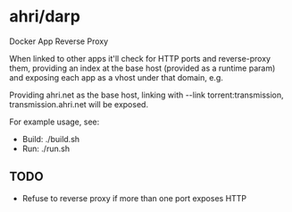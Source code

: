 # ahri/darp

Docker App Reverse Proxy

When linked to other apps it'll check for HTTP ports and reverse-proxy them,
providing an index at the base host (provided as a runtime param) and exposing
each app as a vhost under that domain, e.g.

Providing ahri.net as the base host, linking with --link torrent:transmission,
transmission.ahri.net will be exposed.

For example usage, see:
* Build: ./build.sh
* Run: ./run.sh

## TODO
* Refuse to reverse proxy if more than one port exposes HTTP

